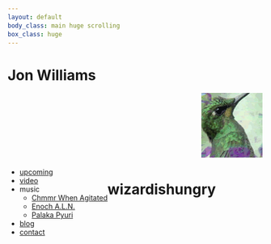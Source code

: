 ```yaml
---
layout: default 
body_class: main huge scrolling
box_class: huge
---
```

<h1>Jon Williams</h1>

<marquee>
<img src="include/hummingbird.gif">
<img src="include/hummingbird.gif">
<img src="include/hummingbird.gif">
<img src="include/hummingbird.gif">
<img src="include/hummingbird.gif">
<img src="include/hummingbird.gif">
<img src="include/hummingbird.gif">
<img src="include/hummingbird.gif">
<img src="include/hummingbird.gif">
<img src="include/hummingbird.gif">
<img src="include/hummingbird.gif">
<img src="include/hummingbird.gif">
<img src="include/hummingbird.gif">
<img src="include/hummingbird.gif">
<img src="include/hummingbird.gif">
<img src="include/hummingbird.gif">
<img src="include/hummingbird.gif">
<img src="include/hummingbird.gif">
<img src="include/hummingbird.gif">
<img src="include/hummingbird.gif">
<img src="include/hummingbird.gif">
</marquee>

<ul style="float:left" class="root">
  <li><a class="upcoming" href="upcoming.html">upcoming</a></li>

  <li><a class="video" href="media.html">video</a></li>

  
  <li>music
    <ul class="less">
        <li><a href="http://chmmrwhenagitated.com/">Chmmr When Agitated</a></li>
        <li><a href="http://soundcloud.com/enoch-aln">Enoch A.L.N.</a></li>
        <li class="less"><a href="http://soundcloud.com/wizardishungry/palaka-pyuri-crest-jewel-mix">Palaka Pyuri</a></li>
    </ul>
  </li>
  

  <li><a class="blog" href="http://blog.wizardishungry.com/">blog</a></li>

  <li><a class="contact" href="mailto:jon@wizardishungry.com">contact</a></li>

</ul>
<!--
<br clear="all">
<div></div>
-->
<h1>wizardishungry</h1>

